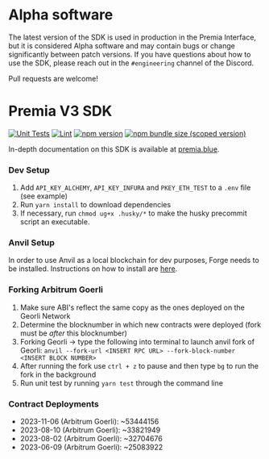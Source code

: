 # Alpha software

The latest version of the SDK is used in production in the Premia Interface,
but it is considered Alpha software and may contain bugs or change significantly between patch versions.
If you have questions about how to use the SDK, please reach out in the `#engineering` channel of the Discord.

Pull requests are welcome!

# Premia V3 SDK

[![Unit Tests](https://github.com/Premian-Labs/premia-v3-sdk/workflows/Unit%20Tests/badge.svg)](https://github.com/Premian-Labs/premia-v3-sdk/actions?query=workflow%3A%22Unit+Tests%22)
[![Lint](https://github.com/Premian_Labs/premia-v3-sdk/workflows/Lint/badge.svg)](https://github.com/Premian_Labs/premia-v3-sdk/actions?query=workflow%3ALint)
[![npm version](https://img.shields.io/npm/v/@premia/v3-sdk/latest.svg)](https://www.npmjs.com/package/@premia/v3-sdk/v/latest)
[![npm bundle size (scoped version)](https://img.shields.io/bundlephobia/minzip/@premia/v3-sdk/latest.svg)](https://bundlephobia.com/result?p=@premia/v3-sdk@latest)

In-depth documentation on this SDK is available at [premia.blue](https://docs.premia.blue/).

### Dev Setup

1. Add `API_KEY_ALCHEMY`, `API_KEY_INFURA` and `PKEY_ETH_TEST` to a `.env` file (see example)
2. Run `yarn install` to download dependencies
3. If necessary, run `chmod ug+x .husky/*` to make the husky precommit script an executable.

### Anvil Setup

In order to use Anvil as a local blockchain for dev purposes, Forge needs to be installed. Instructions on how to install are [here](https://mirror.xyz/crisgarner.eth/BhQzl33tthkJJ3Oh2ehAD_2FXGGlMupKlrUUcDk0ALA).

### Forking Arbitrum Goerli

1. Make sure ABI's reflect the same copy as the ones deployed on the Georli Network
2. Determine the blocknumber in which new contracts were deployed (fork must be _after_ this blocknumber)
3. Forking Georli -> type the following into terminal to launch anvil fork of Georli: `anvil --fork-url <INSERT RPC URL> --fork-block-number <INSERT BLOCK NUMBER>`
4. After running the fork use `ctrl + z` to pause and then type `bg` to run the fork in the background
5. Run unit test by running `yarn test` through the command line

### Contract Deployments

- 2023-11-06 (Arbitrum Goerli): ~53444156
- 2023-08-10 (Arbitrum Goerli): ~33821949
- 2023-08-02 (Arbitrum Goerli): ~32704676
- 2023-06-09 (Arbitrum Goerli): ~25083922
